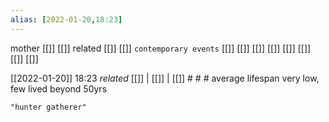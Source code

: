 ```yaml
---
alias: [2022-01-20,18:23]
---
```

 mother [[]] [[]]
 related [[]] [[]]
 `contemporary events` [[]] [[]] [[]] [[]] [[]] [[]] [[]] [[]]

[[2022-01-20]] 18:23 _related_ [[]] | [[]] | [[]] # # #
average lifespan very low, few lived beyond 50yrs
```query
"hunter gatherer"
```